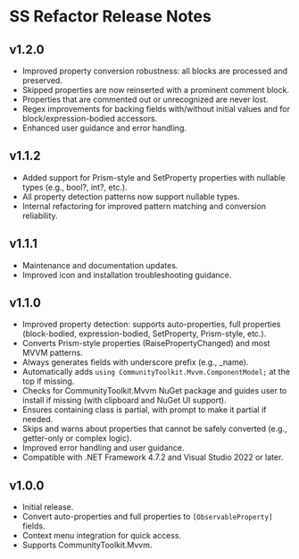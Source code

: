 # SS Refactor Release Notes

## v1.2.0
- Improved property conversion robustness: all blocks are processed and preserved.
- Skipped properties are now reinserted with a prominent comment block.
- Properties that are commented out or unrecognized are never lost.
- Regex improvements for backing fields with/without initial values and for block/expression-bodied accessors.
- Enhanced user guidance and error handling.

## v1.1.2
- Added support for Prism-style and SetProperty properties with nullable types (e.g., bool?, int?, etc.).
- All property detection patterns now support nullable types.
- Internal refactoring for improved pattern matching and conversion reliability.

## v1.1.1
- Maintenance and documentation updates.
- Improved icon and installation troubleshooting guidance.

## v1.1.0
- Improved property detection: supports auto-properties, full properties (block-bodied, expression-bodied, SetProperty, Prism-style, etc.).
- Converts Prism-style properties (RaisePropertyChanged) and most MVVM patterns.
- Always generates fields with underscore prefix (e.g., _name).
- Automatically adds `using CommunityToolkit.Mvvm.ComponentModel;` at the top if missing.
- Checks for CommunityToolkit.Mvvm NuGet package and guides user to install if missing (with clipboard and NuGet UI support).
- Ensures containing class is partial, with prompt to make it partial if needed.
- Skips and warns about properties that cannot be safely converted (e.g., getter-only or complex logic).
- Improved error handling and user guidance.
- Compatible with .NET Framework 4.7.2 and Visual Studio 2022 or later.

## v1.0.0
- Initial release.
- Convert auto-properties and full properties to `[ObservableProperty]` fields.
- Context menu integration for quick access.
- Supports CommunityToolkit.Mvvm.
